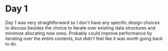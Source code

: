 # Day 1
Day 1 was very straightforward so I don't have any specific design choices to discuss besides the choice to iterate over
existing data structures and minimize allocating now ones. Probably could improve performance by iterating over the entire contents, but didn't feel like it was worth going back to do.